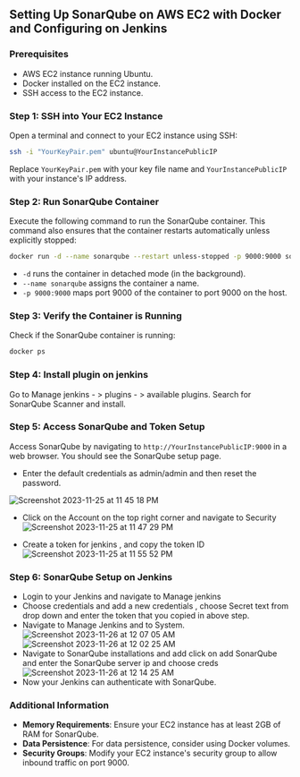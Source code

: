 ## Setting Up SonarQube on AWS EC2 with Docker and Configuring on Jenkins

### Prerequisites
- AWS EC2 instance running Ubuntu.
- Docker installed on the EC2 instance.
- SSH access to the EC2 instance.

### Step 1: SSH into Your EC2 Instance
Open a terminal and connect to your EC2 instance using SSH:
```bash
ssh -i "YourKeyPair.pem" ubuntu@YourInstancePublicIP
```
Replace `YourKeyPair.pem` with your key file name and `YourInstancePublicIP` with your instance's IP address.

### Step 2: Run SonarQube Container
Execute the following command to run the SonarQube container. This command also ensures that the container restarts automatically unless explicitly stopped:
```bash
docker run -d --name sonarqube --restart unless-stopped -p 9000:9000 sonarqube
```
- `-d` runs the container in detached mode (in the background).
- `--name sonarqube` assigns the container a name.
- `-p 9000:9000` maps port 9000 of the container to port 9000 on the host.

### Step 3: Verify the Container is Running
Check if the SonarQube container is running:
```bash
docker ps
```
### Step 4: Install plugin on jenkins
Go to Manage jenkins - > plugins - > available plugins.
Search for SonarQube Scanner and install.
### Step 5: Access SonarQube and Token Setup
Access SonarQube by navigating to `http://YourInstancePublicIP:9000` in a web browser. You should see the SonarQube setup page.

- Enter the default credentials as admin/admin and then reset the password.

![Screenshot 2023-11-25 at 11 45 18 PM](https://github.com/mahesh430/spring-boot/assets/16769593/8393098c-6aba-41b2-acc1-198a3d7cf771)

- Click on the Account on the top right corner and navigate to Security 
![Screenshot 2023-11-25 at 11 47 29 PM](https://github.com/mahesh430/spring-boot/assets/16769593/7943f865-be1d-4c8a-8b5a-eeb99c478a8c)

- Create a token for jenkins , and copy the token ID 
![Screenshot 2023-11-25 at 11 55 52 PM](https://github.com/mahesh430/spring-boot/assets/16769593/bc36fedf-fcfe-4da2-bad1-fd2508eb6b6f)

### Step 6: SonarQube Setup on Jenkins
- Login to your Jenkins and navigate to Manage jenkins 
- Choose credentials and add a new credentials , choose Secret text from drop down and enter the token that you copied in above step.
- Navigate to Manage Jenkins and to System. 
![Screenshot 2023-11-26 at 12 07 05 AM](https://github.com/mahesh430/spring-boot/assets/16769593/81aac3aa-5baf-4ada-a39a-4ca80c505cd9)
![Screenshot 2023-11-26 at 12 02 25 AM](https://github.com/mahesh430/spring-boot/assets/16769593/7028a7ad-e6b7-4071-bea0-e14f2a53a62f)
- Navigate to SonarQube installations  and add click on add SonarQube and enter the SonarQube server ip and choose creds 
![Screenshot 2023-11-26 at 12 14 25 AM](https://github.com/mahesh430/spring-boot/assets/16769593/0949f6d5-2201-4daa-be56-41597fc24740)
- Now your Jenkins can authenticate with SonarQube.
### Additional Information
- **Memory Requirements**: Ensure your EC2 instance has at least 2GB of RAM for SonarQube.
- **Data Persistence**: For data persistence, consider using Docker volumes.
- **Security Groups**: Modify your EC2 instance's security group to allow inbound traffic on port 9000.
